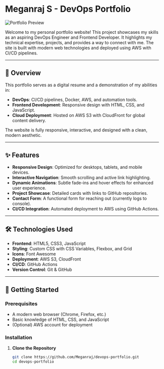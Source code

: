 # Meganraj S - DevOps Portfolio

![Portfolio Preview](https://via.placeholder.com/1200x600.png?text=Portfolio+Website+Preview)

Welcome to my personal portfolio website! This project showcases my skills as an aspiring DevOps Engineer and Frontend Developer. It highlights my technical expertise, projects, and provides a way to connect with me. The site is built with modern web technologies and deployed using AWS with CI/CD pipelines.

---

## 🌟 Overview

This portfolio serves as a digital resume and a demonstration of my abilities in:
- **DevOps**: CI/CD pipelines, Docker, AWS, and automation tools.
- **Frontend Development**: Responsive design with HTML, CSS, and JavaScript.
- **Cloud Deployment**: Hosted on AWS S3 with CloudFront for global content delivery.

The website is fully responsive, interactive, and designed with a clean, modern aesthetic.

---

## ✨ Features

- **Responsive Design**: Optimized for desktops, tablets, and mobile devices.
- **Interactive Navigation**: Smooth scrolling and active link highlighting.
- **Dynamic Animations**: Subtle fade-ins and hover effects for enhanced user experience.
- **Project Showcase**: Detailed cards with links to GitHub repositories.
- **Contact Form**: A functional form for reaching out (currently logs to console).
- **CI/CD Integration**: Automated deployment to AWS using GitHub Actions.

---

## 🛠️ Technologies Used

- **Frontend**: HTML5, CSS3, JavaScript
- **Styling**: Custom CSS with CSS Variables, Flexbox, and Grid
- **Icons**: Font Awesome
- **Deployment**: AWS S3, CloudFront
- **CI/CD**: GitHub Actions
- **Version Control**: Git & GitHub

---

## 🚀 Getting Started

### Prerequisites
- A modern web browser (Chrome, Firefox, etc.)
- Basic knowledge of HTML, CSS, and JavaScript
- (Optional) AWS account for deployment

### Installation
1. **Clone the Repository**
   ```bash
   git clone https://github.com/Meganraj/devops-portfolio.git
   cd devops-portfolio